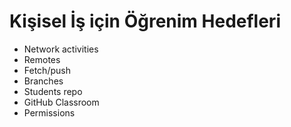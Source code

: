 # Kişisel İş için Öğrenim Hedefleri

* Network activities
* Remotes
* Fetch/push
* Branches
* Students repo
* GitHub Classroom
* Permissions
